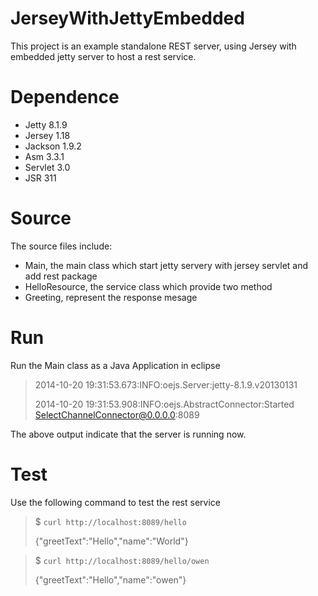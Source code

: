 JerseyWithJettyEmbedded
=======================

This project is an example standalone REST server, using Jersey with embedded jetty server to host a rest service.

Dependence
==========
+ Jetty 8.1.9
+ Jersey 1.18
+ Jackson 1.9.2
+ Asm 3.3.1
+ Servlet 3.0
+ JSR 311 


Source
======
The source files include:
+ Main, the main class which start jetty servery with jersey servlet and add rest package
+ HelloResource, the service class which provide two method
+ Greeting, represent the response mesage

Run
===
Run the Main class as a Java Application in eclipse

> 2014-10-20 19:31:53.673:INFO:oejs.Server:jetty-8.1.9.v20130131
>
>2014-10-20 19:31:53.908:INFO:oejs.AbstractConnector:Started SelectChannelConnector@0.0.0.0:8089

The above output indicate that the server is running now.

Test
====
Use the following command to test the rest service

>$ `curl http://localhost:8089/hello`
>
>{"greetText":"Hello","name":"World"}


>$ `curl http://localhost:8089/hello/owen`
>
>{"greetText":"Hello","name":"owen"}
